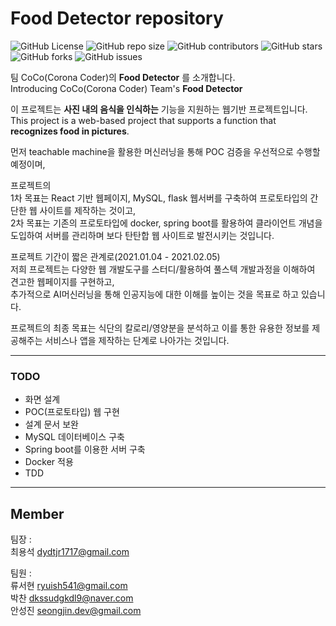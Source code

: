 # Food Detector  repository

![GitHub
License](https://img.shields.io/github/license/Silicon-Valley-Online-Internship/test)
![GitHub repo size](https://img.shields.io/github/repo-size/Silicon-Valley-Online-Internship/test)
![GitHub
contributors](https://img.shields.io/github/contributors/Silicon-Valley-Online-Internship/test)
![GitHub
stars](https://img.shields.io/github/stars/Silicon-Valley-Online-Internship/test?style=social)
![GitHub
forks](https://img.shields.io/github/forks/Silicon-Valley-Online-Internship/test?style=social)
![GitHub
issues](https://img.shields.io/github/issues/Silicon-Valley-Online-Internship/test?style=social)

팀 CoCo(Corona Coder)의 **Food Detector** 를 소개합니다.</br>
Introducing CoCo(Corona Coder) Team's **Food Detector**</br>

이 프로젝트는 **사진 내의 음식을 인식하는** 기능을 지원하는 웹기반 프로젝트입니다.<br/> 
This project is a web-based project that supports a function that **recognizes food in pictures**.<br/> 

먼저 teachable machine을 활용한 머신러닝을 통해 POC 검증을 우선적으로 수행할 예정이며,</br>

프로젝트의 </br>
1차 목표는  React 기반 웹페이지, MySQL, flask 웹서버를 구축하여 프로토타입의 간단한 웹 사이트를 제작하는 것이고,</br>
2차 목표는 기존의 프로토타입에 docker, spring boot를 활용하여 클라이언트 개념을 도입하여 서버를 관리하며 보다 탄탄합 웹 사이트로 발전시키는 것입니다.</br>

프로젝트 기간이 짧은 관계로(2021.01.04 - 2021.02.05)</br>
저희 프로젝트는 다양한 웹 개발도구를 스터디/활용하여 풀스텍 개발과정을 이해하여 견고한 웹페이지를 구현하고, </br>추가적으로 AI머신러닝을 통해 인공지능에 대한 이해를 높이는 것을 목표로 하고 있습니다.</br>

프로젝트의 최종 목표는 식단의 칼로리/영양분을 분석하고 이를 통한 유용한 정보를 제공해주는 서비스나 앱을 제작하는 단계로 나아가는 것입니다.</br>

<hr>

### TODO
 - 화면 설계
 - POC(프로토타입) 웹 구현
 - 설계 문서 보완
 - MySQL 데이터베이스 구축
 - Spring boot를 이용한 서버 구축
 - Docker 적용
 - TDD

<hr>

## Member

팀장 : </br>
최용석 <dydtjr1717@gmail.com></br>

팀원 : </br>
류서현 <ryuish541@gmail.com></br>
박찬 <dkssudgkdl9@naver.com></br>
안성진 <seongjin.dev@gmail.com></br>
